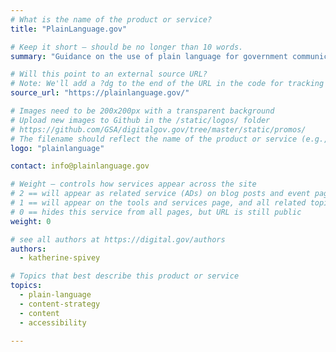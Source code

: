 ```yaml
---
# What is the name of the product or service?
title: "PlainLanguage.gov"

# Keep it short — should be no longer than 10 words.
summary: "Guidance on the use of plain language for government communications and training for federal employees."

# Will this point to an external source URL?
# Note: We'll add a ?dg to the end of the URL in the code for tracking purposes
source_url: "https://plainlanguage.gov/"

# Images need to be 200x200px with a transparent background
# Upload new images to Github in the /static/logos/ folder
# https://github.com/GSA/digitalgov.gov/tree/master/static/promos/
# The filename should reflect the name of the product or service (e.g., challenge-gov.png)
logo: "plainlanguage"

contact: info@plainlanguage.gov

# Weight — controls how services appear across the site
# 2 == will appear as related service (ADs) on blog posts and event pages
# 1 == will appear on the tools and services page, and all related topic pages
# 0 == hides this service from all pages, but URL is still public
weight: 0

# see all authors at https://digital.gov/authors
authors:
  - katherine-spivey

# Topics that best describe this product or service
topics:
  - plain-language
  - content-strategy
  - content
  - accessibility

---
```

